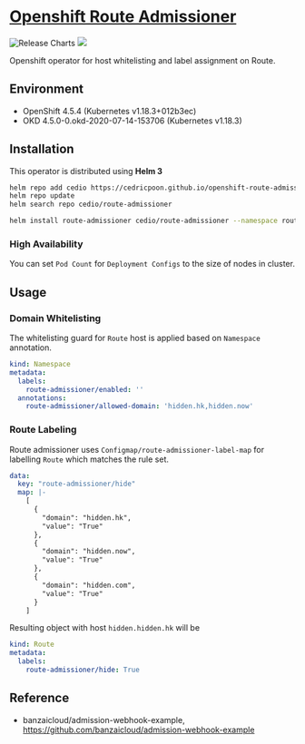 # [Openshift Route Admissioner](https://github.com/cedricpoon/openshift-route-admissioner)
![Release Charts](https://github.com/cedricpoon/openshift-route-admissioner/workflows/Release%20Charts/badge.svg)
[![](https://img.shields.io/docker/cloud/build/cedricpoon/route-admissioner)](https://hub.docker.com/repository/docker/cedricpoon/route-admissioner)

Openshift operator for host whitelisting and label assignment on Route.

## Environment
- OpenShift 4.5.4 (Kubernetes v1.18.3+012b3ec)
- OKD 4.5.0-0.okd-2020-07-14-153706 (Kubernetes v1.18.3)

## Installation
This operator is distributed using **Helm 3**
```sh
helm repo add cedio https://cedricpoon.github.io/openshift-route-admissioner
helm repo update
helm search repo cedio/route-admissioner

helm install route-admissioner cedio/route-admissioner --namespace route-admissioner-operator
```

### High Availability
You can set `Pod Count` for `Deployment Configs` to the size of nodes in cluster.

## Usage
### Domain Whitelisting
The whitelisting guard for `Route` host is applied based on `Namespace` annotation.
```yaml
kind: Namespace
metadata:
  labels:
    route-admissioner/enabled: ''
  annotations:
    route-admissioner/allowed-domain: 'hidden.hk,hidden.now'
```
### Route Labeling
Route admissioner uses `Configmap/route-admissioner-label-map` for labelling `Route` which matches the rule set.
```yaml
data:
  key: "route-admissioner/hide"
  map: |-
    [
      {
        "domain": "hidden.hk",
        "value": "True"
      },
      {
        "domain": "hidden.now",
        "value": "True"
      },
      {
        "domain": "hidden.com",
        "value": "True"
      }
    ]
```
Resulting object with host `hidden.hidden.hk` will be
```yaml
kind: Route
metadata:
  labels:
    route-admissioner/hide: True
```

## Reference
- banzaicloud/admission-webhook-example, https://github.com/banzaicloud/admission-webhook-example
